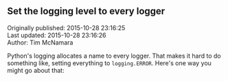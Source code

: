 ## Set the logging level to every logger  
Originally published: 2015-10-28 23:16:25  
Last updated: 2015-10-28 23:16:26  
Author: Tim McNamara  
  
Python's logging allocates a name to every logger. That makes it hard to do something like, setting everything to `logging.ERROR`. Here's one way you might go about that: